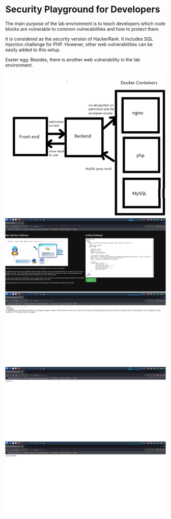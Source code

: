 # Security Playground for Developers
The main purpose of the lab environment is to teach developers which code blocks are vulnerable to common vulnerabilities and how to protect them.

It is considered as the security version of HackerRank. It includes SQL Injection challenge for PHP. However, other web vulnerabilities can be easily added to this setup.

Easter egg: Besides, there is another web vulnerability in the lab environment.

<img src="https://github.com/farukulutas/Security-Playground-for-Developers/blob/main/imgs/ss_basic_structure.png"/>
<img src="https://github.com/farukulutas/Security-Playground-for-Developers/blob/main/imgs/ss_index.png"/>
<img src="https://github.com/farukulutas/Security-Playground-for-Developers/blob/main/imgs/ss_chcek_vuln_by_hand.png"/>
<img src="https://github.com/farukulutas/Security-Playground-for-Developers/blob/main/imgs/ss_test_success.png"/>
<img src="https://github.com/farukulutas/Security-Playground-for-Developers/blob/main/imgs/ss_test_fail.png"/>
